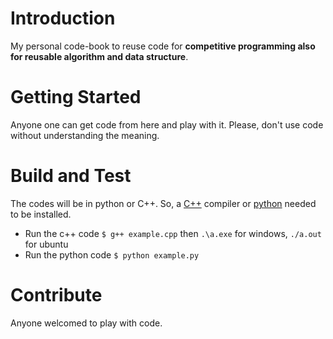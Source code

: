 # Introduction 
My personal code-book to reuse code for **competitive programming also for reusable algorithm and data structure**.

# Getting Started
Anyone one can get code from here and play with it. Please, don't use code without understanding the meaning.

# Build and Test
The codes will be in python or C++. So, a [C++](https://www.youtube.com/watch?v=sXW2VLrQ3Bs) compiler or [python](https://www.python.org/downloads/) needed to be installed.
- Run the c++ code `$ g++ example.cpp` then  `.\a.exe` for windows, `./a.out` for ubuntu
- Run the python code `$ python example.py`

# Contribute
Anyone welcomed to play with code. 
